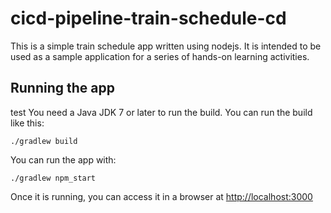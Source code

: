 # cicd-pipeline-train-schedule-cd

This is a simple train schedule app written using nodejs. It is intended to be used as a sample application for a series of hands-on learning activities.

## Running the app
test
You need a Java JDK 7 or later to run the build. You can run the build like this:

    ./gradlew build

You can run the app with:

    ./gradlew npm_start

Once it is running, you can access it in a browser at [http://localhost:3000](http://localhost:3000)
